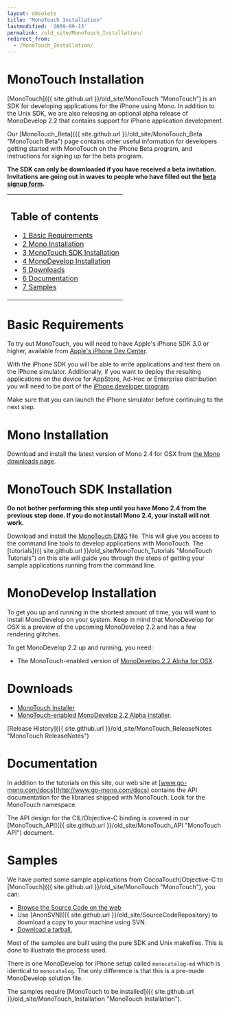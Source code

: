 ```yaml
---
layout: obsolete
title: "MonoTouch Installation"
lastmodified: '2009-09-13'
permalink: /old_site/MonoTouch_Installation/
redirect_from:
  - /MonoTouch_Installation/
---
```


MonoTouch Installation
======================

[MonoTouch]({{ site.github.url }}/old_site/MonoTouch "MonoTouch") is an SDK for developing applications for the iPhone using Mono. In addition to the Unix SDK, we are also releasing an optional alpha release of MonoDevelop 2.2 that contains support for iPhone application development.

Our [MonoTouch\_Beta]({{ site.github.url }}/old_site/MonoTouch_Beta "MonoTouch Beta") page contains other useful information for developers getting started with MonoTouch on the iPhone Beta program, and instructions for signing up for the beta program.

**The SDK can only be downloaded if you have received a beta invitation. Invitations are going out in waves to people who have filled out the [beta signup form](http://spreadsheets.google.com/viewform?hl=en&formkey=dHRXeFI5b1NjUWdRRkpiSmxkanh6T1E6MA..).**

<table>
<col width="100%" />
<tbody>
<tr class="odd">
<td align="left"><h2>Table of contents</h2>
<ul>
<li><a href="#basic-requirements">1 Basic Requirements</a></li>
<li><a href="#mono-installation">2 Mono Installation</a></li>
<li><a href="#monotouch-sdk-installation">3 MonoTouch SDK Installation</a></li>
<li><a href="#monodevelop-installation">4 MonoDevelop Installation</a></li>
<li><a href="#downloads">5 Downloads</a></li>
<li><a href="#documentation">6 Documentation</a></li>
<li><a href="#samples">7 Samples</a></li>
</ul></td>
</tr>
</tbody>
</table>

Basic Requirements
==================

To try out MonoTouch, you will need to have Apple's iPhone SDK 3.0 or higher, available from [Apple's iPhone Dev Center](http://developer.apple.com/iphone/).

With the iPhone SDK you will be able to write applications and test them on the iPhone simulator. Additionally, if you want to deploy the resulting applications on the device for AppStore, Ad-Hoc or Enterprise distribution you will need to be part of the [iPhone developer program](http://developer.apple.com/iphone/program/).

Make sure that you can launch the iPhone simulator before continuing to the next step.

Mono Installation
=================

Download and install the latest version of Mono 2.4 for OSX from [the Mono downloads page](http://www.go-mono.com/mono-downloads).

MonoTouch SDK Installation
==========================

**Do not bother performing this step until you have Mono 2.4 from the previous step done. If you do not install Mono 2.4, your install will not work.**

Download and install the [MonoTouch DMG](http://www.go-mono.com/monotouch-download/monotouch-0.9.10-20090913-0.pkg) file. This will give you access to the command line tools to develop applications with MonoTouch. The [tutorials]({{ site.github.url }}/old_site/MonoTouch_Tutorials "MonoTouch Tutorials") on this site will guide you through the steps of getting your sample applications running from the command line.

MonoDevelop Installation
========================

To get you up and running in the shortest amount of time, you will want to install MonoDevelop on your system. Keep in mind that MonoDevelop for OSX is a preview of the upcoming MonoDevelop 2.2 and has a few rendering glitches.

To get MonoDevelop 2.2 up and running, you need:

-   The MonoTouch-enabled version of [MonoDevelop 2.2 Alpha for OSX](http://go-mono.com/archive/MonoDevelop-MonoTouch-Preview-20090904-0.dmg).

Downloads
=========

-   [MonoTouch Installer](http://www.go-mono.com/monotouch-download/monotouch-0.9.10-20090913-0.pkg)
-   [MonoTouch-enabled MonoDevelop 2.2 Alpha Installer](http://go-mono.com/archive/MonoDevelop-MonoTouch-Preview-20090904-0.dmg).

[Release History]({{ site.github.url }}/old_site/MonoTouch_ReleaseNotes "MonoTouch ReleaseNotes")

Documentation
=============

In addition to the tutorials on this site, our web site at [www.go-mono.com/docs](http://www.go-mono.com/docs) contains the API documentation for the libraries shipped with MonoTouch. Look for the MonoTouch namespace.

The API design for the CIL/Objective-C binding is covered in our [MonoTouch\_API]({{ site.github.url }}/old_site/MonoTouch_API "MonoTouch API") document.

Samples
=======

We have ported some sample applications from CocoaTouch/Objective-C to [MonoTouch]({{ site.github.url }}/old_site/MonoTouch "MonoTouch"), you can:

-   [Browse the Source Code on the web](http://anonsvn.mono-project.com/viewvc/trunk/monotouch/samples/)
-   Use [AnonSVN]({{ site.github.url }}/old_site/SourceCodeRepository) to download a copy to your machine using SVN.
-   [Download a tarball.](http://www.go-mono.com/archive/monotouch-samples-2009-09-11.tar.gz)

Most of the samples are built using the pure SDK and Unix makefiles. This is done to illustrate the process used.

There is one MonoDevelop for iPhone setup called `monocatalog-md` which is identical to `monocatalog`. The only difference is that this is a pre-made MonoDevelop solution file.

The samples require [MonoTouch to be installed]({{ site.github.url }}/old_site/MonoTouch_Installation "MonoTouch Installation").

